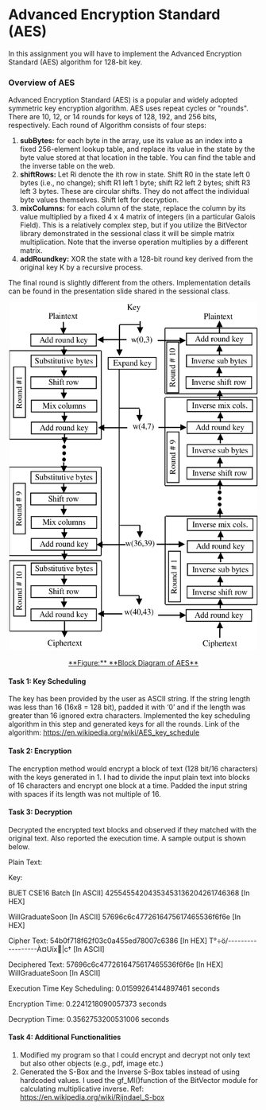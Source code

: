 # Advanced Encryption Standard (AES)

In this assignment you will have to implement the Advanced Encryption Standard (AES) algorithm for 128-bit key.

### Overview of AES

Advanced Encryption Standard (AES) is a popular and widely adopted symmetric key encryption algorithm.
AES uses repeat cycles or "rounds". There are 10, 12, or 14 rounds for keys of 128, 192, and 256 bits, respectively.
Each round of Algorithm consists of four steps:

1. **subBytes:** for each byte in the array, use its value as an index into a fixed 256-element lookup table, and replace its value in the state by the byte value stored at that location in the table. You can find the table and the inverse table on the web.
2. **shiftRows:** Let Ri denote the ith row in state. Shift R0 in the state left 0 bytes (i.e., no change); shift R1 left 1 byte; shift R2 left 2 bytes; shift R3 left 3 bytes. These are circular shifts. They do not affect the individual byte values themselves. Shift left for decryption.
3. **mixColumns:** for each column of the state, replace the column by its value multiplied by a fixed 4 x 4 matrix of integers (in a particular Galois Field). This is a relatively complex step, but if you utilize the BitVector library demonstrated in the sessional class it will be simple matrix multiplication. Note that the inverse operation multiplies by a different matrix.
4. **addRoundkey:** XOR the state with a 128-bit round key derived from the original key K by a recursive process.

The final round is slightly different from the others. Implementation details can be found in the presentation slide shared in the sessional class.


<p align="center">
  <img src="https://github.com/Shukti042/Computer-Security/blob/master/AES/AES%20Block%20Diagram.png" width="500" height="700" />
</p>
<p align="center">
  <u>**Figure:** **Block Diagram of AES**</u>
</p>

											



#### Task 1: Key Scheduling

The key has been provided by the user as ASCII string. If the string length was less than 16 (16x8 = 128 bit), padded it with ‘0’ and if the length was greater than 16 ignored extra characters.
Implemented the key scheduling algorithm in this step and generated keys for all the rounds.
Link of the algorithm: https://en.wikipedia.org/wiki/AES_key_schedule

#### Task 2: Encryption 

The encryption method would encrypt a block of text (128 bit/16 characters) with the keys generated in 1. I had to divide the input plain text into blocks of 16 characters and encrypt one block at a time. Padded the input string with spaces if its length was not multiple of 16.

#### Task 3: Decryption

Decrypted the encrypted text blocks and observed if they matched with the original text. Also reported the execution time. A sample output is shown below. 

Plain Text: 

Key:

BUET CSE16 Batch [In ASCII] 42554554204353453136204261746368 [In HEX] 

WillGraduateSoon [In ASCII] 57696c6c4772616475617465536f6f6e [In HEX]

Cipher Text: 54b0f718f62f03c0a455ed78007c6386 [In HEX] T°÷ö/------------------À¤Uíx􀳦|c† [In ASCII]

Deciphered Text: 57696c6c4772616475617465536f6f6e [In HEX] WillGraduateSoon [In ASCII]

Execution Time Key Scheduling: 0.01599264144897461 seconds 

Encryption Time: 0.2241218090057373 seconds 

Decryption Time: 0.3562753200531006 seconds

#### Task 4: Additional Functionalities 

1. Modified my program so that I could encrypt and decrypt not only text but also other objects (e.g., pdf, image etc.)
2. Generated the S-Box and the Inverse S-Box tables instead of using hardcoded values. I used the gf_MI()function of the BitVector module for calculating multiplicative inverse.
Ref: https://en.wikipedia.org/wiki/Rijndael_S-box
